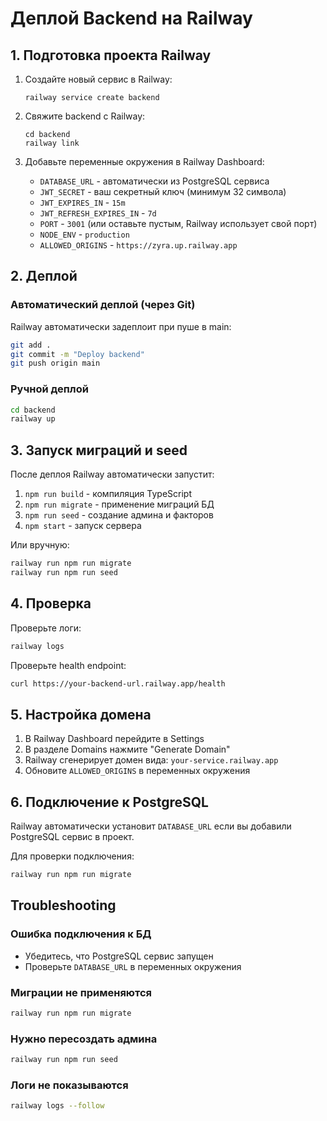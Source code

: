 # Деплой Backend на Railway

## 1. Подготовка проекта Railway

1. Создайте новый сервис в Railway:
   ```
   railway service create backend
   ```

2. Свяжите backend с Railway:
   ```
   cd backend
   railway link
   ```

3. Добавьте переменные окружения в Railway Dashboard:
   - `DATABASE_URL` - автоматически из PostgreSQL сервиса
   - `JWT_SECRET` - ваш секретный ключ (минимум 32 символа)
   - `JWT_EXPIRES_IN` - `15m`
   - `JWT_REFRESH_EXPIRES_IN` - `7d`
   - `PORT` - `3001` (или оставьте пустым, Railway использует свой порт)
   - `NODE_ENV` - `production`
   - `ALLOWED_ORIGINS` - `https://zyra.up.railway.app`

## 2. Деплой

### Автоматический деплой (через Git)

Railway автоматически задеплоит при пуше в main:
```bash
git add .
git commit -m "Deploy backend"
git push origin main
```

### Ручной деплой

```bash
cd backend
railway up
```

## 3. Запуск миграций и seed

После деплоя Railway автоматически запустит:
1. `npm run build` - компиляция TypeScript
2. `npm run migrate` - применение миграций БД
3. `npm run seed` - создание админа и факторов
4. `npm start` - запуск сервера

Или вручную:
```bash
railway run npm run migrate
railway run npm run seed
```

## 4. Проверка

Проверьте логи:
```bash
railway logs
```

Проверьте health endpoint:
```bash
curl https://your-backend-url.railway.app/health
```

## 5. Настройка домена

1. В Railway Dashboard перейдите в Settings
2. В разделе Domains нажмите "Generate Domain"
3. Railway сгенерирует домен вида: `your-service.railway.app`
4. Обновите `ALLOWED_ORIGINS` в переменных окружения

## 6. Подключение к PostgreSQL

Railway автоматически установит `DATABASE_URL` если вы добавили PostgreSQL сервис в проект.

Для проверки подключения:
```bash
railway run npm run migrate
```

## Troubleshooting

### Ошибка подключения к БД
- Убедитесь, что PostgreSQL сервис запущен
- Проверьте `DATABASE_URL` в переменных окружения

### Миграции не применяются
```bash
railway run npm run migrate
```

### Нужно пересоздать админа
```bash
railway run npm run seed
```

### Логи не показываются
```bash
railway logs --follow
```

